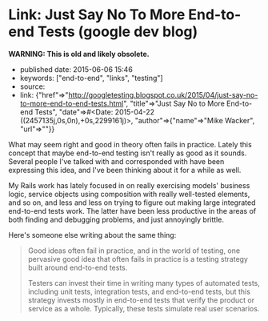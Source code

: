 Link: Just Say No To More End-to-end Tests (google dev blog)
============================================================

**WARNING: This is old and likely obsolete.**

-   published date: 2015-06-06 15:46
-   keywords: \[\"end-to-end\", \"links\", \"testing\"\]
-   source:
-   link: {\"href\"=\>\"<http://googletesting.blogspot.co.uk/2015/04/just-say-no-to-more-end-to-end-tests.html>\", \"title\"=\>\"Just Say No to More End-to-end Tests\", \"date\"=\>\#\<Date: 2015-04-22 ((2457135j,0s,0n),+0s,2299161j)\>, \"author\"=\>{\"name\"=\>\"Mike Wacker\", \"url\"=\>\"\"}}

What may seem right and good in theory often fails in practice. Lately this concept that maybe end-to-end testing isn\'t really as good as it sounds. Several people I\'ve talked with and corresponded with have been expressing this idea, and I\'ve been thinking about it for a while as well.

My Rails work has lately focused in on really exercising models\' business logic, service objects using composition with really well-tested elements, and so on, and less and less on trying to figure out making large integrated end-to-end tests work. The latter have been less productive in the areas of both finding and debugging problems, and just annoyingly brittle.

Here\'s someone else writing about the same thing:

> Good ideas often fail in practice, and in the world of testing, one pervasive good idea that often fails in practice is a testing strategy built around end-to-end tests.
>
> Testers can invest their time in writing many types of automated tests, including unit tests, integration tests, and end-to-end tests, but this strategy invests mostly in end-to-end tests that verify the product or service as a whole. Typically, these tests simulate real user scenarios.
